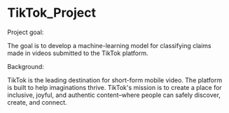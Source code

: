 # TikTok_Project

Project goal:  

The goal is to develop a machine-learning model for classifying claims made in videos submitted to the TikTok platform.

Background: 

TikTok is the leading destination for short-form mobile video. The platform is built to help imaginations thrive. TikTok's mission is to create a place for inclusive, joyful, and authentic content–where people can safely discover, create, and connect.
